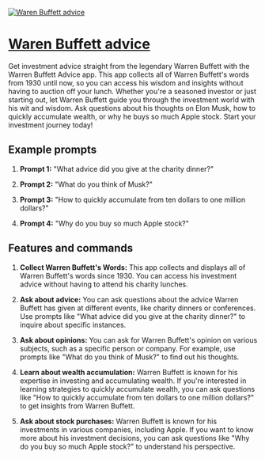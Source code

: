 [![Waren Buffett advice](https://files.oaiusercontent.com/file-yNId75YwLBiY0dkf3o35HtMr?se=2123-10-19T13%3A56%3A02Z&sp=r&sv=2021-08-06&sr=b&rscc=max-age%3D31536000%2C%20immutable&rscd=attachment%3B%20filename%3DIMG_9607.JPG&sig=rQ1mu0EXQ1QQs9Sx%2BYikHiZ90g5U8FyYCZDzXGymYn4%3D)](https://chat.openai.com/g/g-rrPM4FCKx-waren-buffett-advice)

# [Waren Buffett advice](https://chat.openai.com/g/g-rrPM4FCKx-waren-buffett-advice)

Get investment advice straight from the legendary Warren Buffett with the Warren Buffett Advice app. This app collects all of Warren Buffett's words from 1930 until now, so you can access his wisdom and insights without having to auction off your lunch. Whether you're a seasoned investor or just starting out, let Warren Buffett guide you through the investment world with his wit and wisdom. Ask questions about his thoughts on Elon Musk, how to quickly accumulate wealth, or why he buys so much Apple stock. Start your investment journey today!

## Example prompts

1. **Prompt 1:** "What advice did you give at the charity dinner?"

2. **Prompt 2:** "What do you think of Musk?"

3. **Prompt 3:** "How to quickly accumulate from ten dollars to one million dollars?"

4. **Prompt 4:** "Why do you buy so much Apple stock?"

## Features and commands

1. **Collect Warren Buffett's Words:** This app collects and displays all of Warren Buffett's words since 1930. You can access his investment advice without having to attend his charity lunches.

2. **Ask about advice:** You can ask questions about the advice Warren Buffett has given at different events, like charity dinners or conferences. Use prompts like "What advice did you give at the charity dinner?" to inquire about specific instances.

3. **Ask about opinions:** You can ask for Warren Buffett's opinion on various subjects, such as a specific person or company. For example, use prompts like "What do you think of Musk?" to find out his thoughts.

4. **Learn about wealth accumulation:** Warren Buffett is known for his expertise in investing and accumulating wealth. If you're interested in learning strategies to quickly accumulate wealth, you can ask questions like "How to quickly accumulate from ten dollars to one million dollars?" to get insights from Warren Buffett.

5. **Ask about stock purchases:** Warren Buffett is known for his investments in various companies, including Apple. If you want to know more about his investment decisions, you can ask questions like "Why do you buy so much Apple stock?" to understand his perspective.